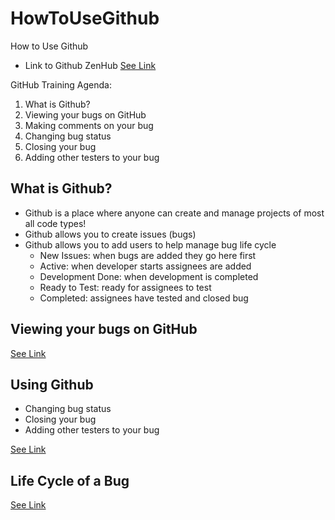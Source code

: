 # HowToUseGithub
How to Use Github

- Link to Github ZenHub <a href="https://github.com/aquaaerobic/RP#boards?repos=136026663" target="_blank">See Link</a>

GitHub Training Agenda:
1.	What is Github?
2.	Viewing your bugs on GitHub
3.	Making comments on your bug
4.	Changing bug status 
5.	Closing your bug
6.	Adding other testers to your bug

## What is Github?
- Github is a place where anyone can create and manage projects of most all code types! 
- Github allows you to create issues (bugs) 
- Github allows you to add users to help manage bug life cycle
  - New Issues: when bugs are added they go here first
  - Active: when developer starts assignees are added 
  - Development Done: when development is completed
  - Ready to Test: ready for assignees to test
  - Completed: assignees have tested and closed bug
  
## Viewing your bugs on GitHub
<a href="http://ior.ad/xQr" target="_blank">See Link</a>

## Using Github
- Changing bug status 
- Closing your bug
- Adding other testers to your bug

<a href="http://ior.ad/xQm" target="_blank">See Link</a>

## Life Cycle of a Bug
<a href="https://aquaaerobic.github.io/HowToUseGithub/Bug" target="_blank">See Link</a>

